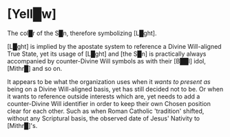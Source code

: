 # **[Yell█w]**

The col█r of the S█n, therefore symbolizing [L█ght].

[L█ght] is implied by the apostate system to reference a Divine Will-aligned True State, yet its usage of [L█ght] and [the S█n] is practically always accompanied by counter-Divine Will symbols as with their [B██l] idol, [Mithr█] and so on.

It appears to be what the organization uses when it *wants to present as* being on a Divine Will-aligned basis, yet has still decided not to be.  Or when it wants to reference outside interests which are, yet needs to add a counter-Divine Will identifier in order to keep their own Chosen position clear for each other.  Such as when Roman Catholic 'tradition' shifted, without any Scriptural basis, the observed date of Jesus' Nativity to [Mithr█]'s.

